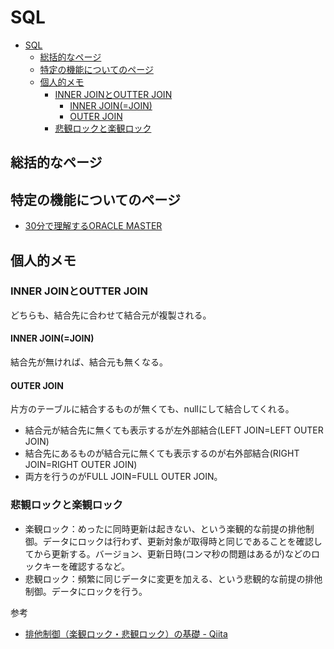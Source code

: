 # SQL

- [SQL](#sql)
  - [総括的なページ](#総括的なページ)
  - [特定の機能についてのページ](#特定の機能についてのページ)
  - [個人的メモ](#個人的メモ)
    - [INNER JOINとOUTTER JOIN](#inner-joinとoutter-join)
      - [INNER JOIN(=JOIN)](#inner-joinjoin)
      - [OUTER JOIN](#outer-join)
    - [悲観ロックと楽観ロック](#悲観ロックと楽観ロック)

## 総括的なページ

## 特定の機能についてのページ

- [30分で理解するORACLE MASTER](https://www.oracle.com/jp/a/tech/docs/technical-resources/120814-30mins-om.pdf)

## 個人的メモ

### INNER JOINとOUTTER JOIN

どちらも、結合先に合わせて結合元が複製される。

#### INNER JOIN(=JOIN)

結合先が無ければ、結合元も無くなる。

#### OUTER JOIN

片方のテーブルに結合するものが無くても、nullにして結合してくれる。

- 結合元が結合先に無くても表示するが左外部結合(LEFT JOIN=LEFT OUTER JOIN)
- 結合先にあるものが結合元に無くても表示するのが右外部結合(RIGHT JOIN=RIGHT OUTER JOIN)
- 両方を行うのがFULL JOIN=FULL OUTER JOIN。

### 悲観ロックと楽観ロック

- 楽観ロック：めったに同時更新は起きない、という楽観的な前提の排他制御。データにロックは行わず、更新対象が取得時と同じであることを確認してから更新する。バージョン、更新日時(コンマ秒の問題はあるが)などのロックキーを確認するなど。
- 悲観ロック：頻繁に同じデータに変更を加える、という悲観的な前提の排他制御。データにロックを行う。

参考

- [排他制御（楽観ロック・悲観ロック）の基礎 - Qiita](https://qiita.com/NagaokaKenichi/items/73040df85b7bd4e9ecfc)
